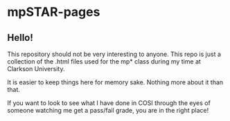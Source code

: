 # mpSTAR-pages

## Hello!
This repository should not be very interesting to anyone. This repo is just a collection of the .html files used for the mp* class during my time at Clarkson University.

It is easier to keep things here for memory sake. Nothing more about it than that.

If you want to look to see what I have done in COSI through the eyes of someone watching me get a pass/fail grade, you are in the right place!
